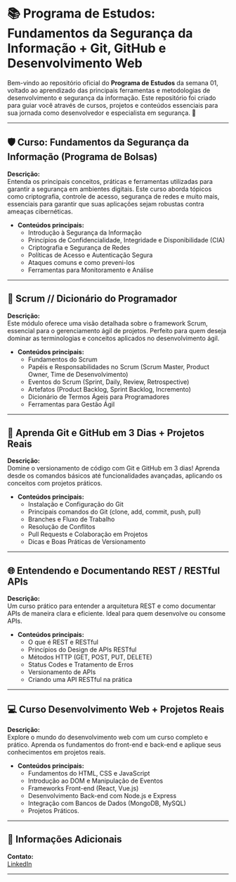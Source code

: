 # 📚 Programa de Estudos: Fundamentos da Segurança da Informação + Git, GitHub e Desenvolvimento Web

Bem-vindo ao repositório oficial do **Programa de Estudos** da semana 01, voltado ao aprendizado das principais ferramentas e metodologias de desenvolvimento e segurança da informação. Este repositório foi criado para guiar você através de cursos, projetos e conteúdos essenciais para sua jornada como desenvolvedor e especialista em segurança. 🚀

---

## 🛡️ Curso: Fundamentos da Segurança da Informação (Programa de Bolsas)

**Descrição:**  
Entenda os principais conceitos, práticas e ferramentas utilizadas para garantir a segurança em ambientes digitais. Este curso aborda tópicos como criptografia, controle de acesso, segurança de redes e muito mais, essenciais para garantir que suas aplicações sejam robustas contra ameaças cibernéticas.

- **Conteúdos principais:**
  - Introdução à Segurança da Informação
  - Princípios de Confidencialidade, Integridade e Disponibilidade (CIA)
  - Criptografia e Segurança de Redes
  - Políticas de Acesso e Autenticação Segura
  - Ataques comuns e como preveni-los
  - Ferramentas para Monitoramento e Análise

---

## 🔄 Scrum // Dicionário do Programador

**Descrição:**  
Este módulo oferece uma visão detalhada sobre o framework Scrum, essencial para o gerenciamento ágil de projetos. Perfeito para quem deseja dominar as terminologias e conceitos aplicados no desenvolvimento ágil.

- **Conteúdos principais:**
  - Fundamentos do Scrum
  - Papéis e Responsabilidades no Scrum (Scrum Master, Product Owner, Time de Desenvolvimento)
  - Eventos do Scrum (Sprint, Daily, Review, Retrospective)
  - Artefatos (Product Backlog, Sprint Backlog, Incremento)
  - Dicionário de Termos Ágeis para Programadores
  - Ferramentas para Gestão Ágil

---

## 🌿 Aprenda Git e GitHub em 3 Dias + Projetos Reais

**Descrição:**  
Domine o versionamento de código com Git e GitHub em 3 dias! Aprenda desde os comandos básicos até funcionalidades avançadas, aplicando os conceitos com projetos práticos.

- **Conteúdos principais:**
  - Instalação e Configuração do Git
  - Principais comandos do Git (clone, add, commit, push, pull)
  - Branches e Fluxo de Trabalho
  - Resolução de Conflitos
  - Pull Requests e Colaboração em Projetos
  - Dicas e Boas Práticas de Versionamento

---

## 🌐 Entendendo e Documentando REST / RESTful APIs

**Descrição:**  
Um curso prático para entender a arquitetura REST e como documentar APIs de maneira clara e eficiente. Ideal para quem desenvolve ou consome APIs.

- **Conteúdos principais:**
  - O que é REST e RESTful
  - Princípios do Design de APIs RESTful
  - Métodos HTTP (GET, POST, PUT, DELETE)
  - Status Codes e Tratamento de Erros
  - Versionamento de APIs
  - Criando uma API RESTful na prática

---

## 💻 Curso Desenvolvimento Web + Projetos Reais

**Descrição:**  
Explore o mundo do desenvolvimento web com um curso completo e prático. Aprenda os fundamentos do front-end e back-end e aplique seus conhecimentos em projetos reais.

- **Conteúdos principais:**
  - Fundamentos do HTML, CSS e JavaScript
  - Introdução ao DOM e Manipulação de Eventos
  - Frameworks Front-end (React, Vue.js)
  - Desenvolvimento Back-end com Node.js e Express
  - Integração com Bancos de Dados (MongoDB, MySQL)
  - Projetos Práticos.

---

## 📌 Informações Adicionais

**Contato:**  
[LinkedIn](https://www.linkedin.com/in/jhoo-snow/) 

---


